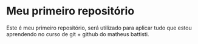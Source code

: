 # Meu primeiro repositório

Este é meu primeiro repositório, será utilizado para aplicar tudo que estou aprendendo no curso de git + github do matheus battisti.
